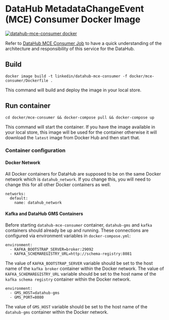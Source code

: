 # DataHub MetadataChangeEvent (MCE) Consumer Docker Image
[![datahub-mce-consumer docker](https://github.com/linkedin/datahub/workflows/datahub-mce-consumer%20docker/badge.svg)](https://github.com/linkedin/datahub/actions?query=workflow%3A%22datahub-mce-consumer+docker%22)

Refer to [DataHub MCE Consumer Job](../../metadata-jobs/mce-consumer-job) to have a quick understanding of the architecture and 
responsibility of this service for the DataHub.

## Build
```
docker image build -t linkedin/datahub-mce-consumer -f docker/mce-consumer/Dockerfile .
```
This command will build and deploy the image in your local store.

## Run container
```
cd docker/mce-consumer && docker-compose pull && docker-compose up
```
This command will start the container. If you have the image available in your local store, this image will be used
for the container otherwise it will download the `latest` image from Docker Hub and then start that.

### Container configuration

#### Docker Network
All Docker containers for DataHub are supposed to be on the same Docker network which is `datahub_network`. 
If you change this, you will need to change this for all other Docker containers as well.
```
networks:
  default:
    name: datahub_network
```

#### Kafka and DataHub GMS Containers
Before starting `datahub-mce-consumer` container, `datahub-gms` and `kafka` containers should already be up and running. 
These connections are configured via environment variables in `docker-compose.yml`:
```
environment:
  - KAFKA_BOOTSTRAP_SERVER=broker:29092
  - KAFKA_SCHEMAREGISTRY_URL=http://schema-registry:8081
```
The value of `KAFKA_BOOTSTRAP_SERVER` variable should be set to the host name of the `kafka broker` container within the Docker network.
The value of `KAFKA_SCHEMAREGISTRY_URL` variable should be set to the host name of the `kafka schema registry` container within the Docker network.

```
environment:
  - GMS_HOST=datahub-gms
  - GMS_PORT=8080
```
The value of `GMS_HOST` variable should be set to the host name of the `datahub-gms` container within the Docker network. 